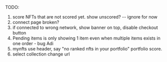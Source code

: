 TODO:

1. score NFTs that are not scored yet. show unscored? -- ignore for now
2. connect page broken?
3. if connected to wrong network, show banner on top, disable checkout button
4. Pending items is only showing 1 item even when multiple items exists in one order - bug Adi
5. mynfts use header, say "no ranked nfts in your portfolio" portfolio score.
6. select collection change url
